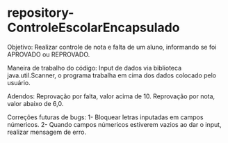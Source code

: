 # repository-ControleEscolarEncapsulado

Objetivo: 
Realizar controle de nota e falta de um aluno, informando se foi APROVADO ou REPROVADO.

Maneira de trabalho do código: 
Input de dados via biblioteca java.util.Scanner, o programa trabalha em cima dos dados colocado pelo usuário.

Adendos: 
Reprovação por falta, valor acima de 10.
Reprovação por nota, valor abaixo de 6,0.

Correções futuras de bugs: 
1- Bloquear letras inputadas em campos númericos. 
2- Quando campos númericos estiverem vazios ao dar o input, realizar mensagem de erro. 
